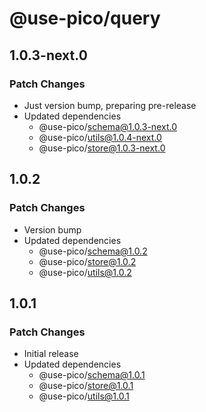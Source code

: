 # @use-pico/query

## 1.0.3-next.0

### Patch Changes

- Just version bump, preparing pre-release
- Updated dependencies
    - @use-pico/schema@1.0.3-next.0
    - @use-pico/utils@1.0.4-next.0
    - @use-pico/store@1.0.3-next.0

## 1.0.2

### Patch Changes

- Version bump
- Updated dependencies
    - @use-pico/schema@1.0.2
    - @use-pico/store@1.0.2
    - @use-pico/utils@1.0.2

## 1.0.1

### Patch Changes

- Initial release
- Updated dependencies
    - @use-pico/schema@1.0.1
    - @use-pico/store@1.0.1
    - @use-pico/utils@1.0.1
